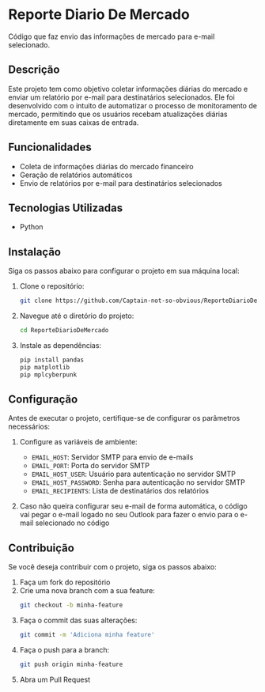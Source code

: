 # Reporte Diario De Mercado

Código que faz envio das informações de mercado para e-mail selecionado.

## Descrição

Este projeto tem como objetivo coletar informações diárias do mercado e enviar um relatório por e-mail para destinatários selecionados. Ele foi desenvolvido com o intuito de automatizar o processo de monitoramento de mercado, permitindo que os usuários recebam atualizações diárias diretamente em suas caixas de entrada.

## Funcionalidades

- Coleta de informações diárias do mercado financeiro
- Geração de relatórios automáticos
- Envio de relatórios por e-mail para destinatários selecionados

## Tecnologias Utilizadas

- Python

## Instalação

Siga os passos abaixo para configurar o projeto em sua máquina local:

1. Clone o repositório:
   ```sh
   git clone https://github.com/Captain-not-so-obvious/ReporteDiarioDeMercado.git
   ```

2. Navegue até o diretório do projeto:
   ```sh
   cd ReporteDiarioDeMercado
   ```

3. Instale as dependências:
   ```sh
   pip install pandas
   pip matplotlib
   pip mplcyberpunk
   ```

## Configuração

Antes de executar o projeto, certifique-se de configurar os parâmetros necessários:

1. Configure as variáveis de ambiente:
   - `EMAIL_HOST`: Servidor SMTP para envio de e-mails
   - `EMAIL_PORT`: Porta do servidor SMTP
   - `EMAIL_HOST_USER`: Usuário para autenticação no servidor SMTP
   - `EMAIL_HOST_PASSWORD`: Senha para autenticação no servidor SMTP
   - `EMAIL_RECIPIENTS`: Lista de destinatários dos relatórios

2. Caso não queira configurar seu e-mail de forma automática, o código vai pegar o e-mail logado no seu Outlook para fazer o envio para o e-mail selecionado no código

## Contribuição

Se você deseja contribuir com o projeto, siga os passos abaixo:

1. Faça um fork do repositório
2. Crie uma nova branch com a sua feature:
   ```sh
   git checkout -b minha-feature
   ```
3. Faça o commit das suas alterações:
   ```sh
   git commit -m 'Adiciona minha feature'
   ```
4. Faça o push para a branch:
   ```sh
   git push origin minha-feature
   ```
5. Abra um Pull Request
